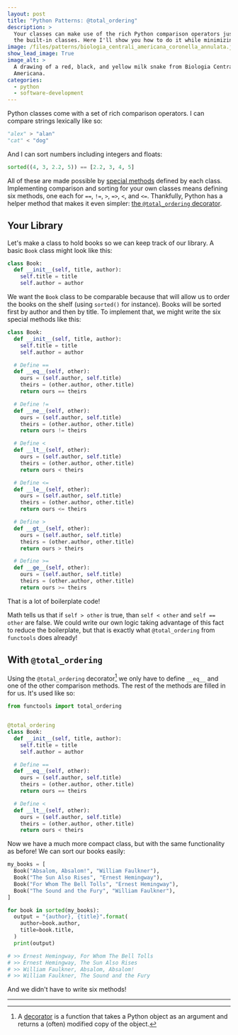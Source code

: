 ```yaml
---
layout: post
title: "Python Patterns: @total_ordering"
description: >
  Your classes can make use of the rich Python comparison operators just like
  the built-in classes. Here I'll show you how to do it while minimizing boilerplate.
image: /files/patterns/biologia_centrali_americana_coronella_annulata.jpg
show_lead_image: True
image_alt: >
  A drawing of a red, black, and yellow milk snake from Biologia Centrali
  Americana.
categories:
  - python
  - software-development
---
```


Python classes come with a set of rich comparison operators. I can compare
strings lexically like so:

```python
"alex" > "alan"
"cat" < "dog"
```

And I can sort numbers including integers and floats:

```python
sorted((4, 3, 2.2, 5)) == [2.2, 3, 4, 5]
```

All of these are made possible by [special methods][special] defined by each
class. Implementing comparison and sorting for your own classes means defining
six methods, one each for `==`, `!=`, `>`, `=>`, `<`, and `<=`. Thankfully,
Python has a helper method that makes it even simpler: [the `@total_ordering`
decorator][total].

[special]: https://docs.python.org/3/reference/datamodel.html#specialnames
[total]: https://docs.python.org/3/library/functools.html#functools.total_ordering

## Your Library

Let's make a class to hold books so we can keep track of our library. A basic
`Book` class might look like this:

```python
class Book:
  def __init__(self, title, author):
    self.title = title
    self.author = author
```

We want the `Book` class to be comparable because that will allow us to order
the books on the shelf (using `sorted()` for instance). Books will be sorted
first by author and then by title. To implement that, we might write the six special
methods like this:

```python
class Book:
  def __init__(self, title, author):
    self.title = title
    self.author = author

  # Define ==
  def __eq__(self, other):
    ours = (self.author, self.title)
    theirs = (other.author, other.title)
    return ours == theirs

  # Define !=
  def __ne__(self, other):
    ours = (self.author, self.title)
    theirs = (other.author, other.title)
    return ours != theirs

  # Define <
  def __lt__(self, other):
    ours = (self.author, self.title)
    theirs = (other.author, other.title)
    return ours < theirs

  # Define <=
  def __le__(self, other):
    ours = (self.author, self.title)
    theirs = (other.author, other.title)
    return ours <= theirs

  # Define >
  def __gt__(self, other):
    ours = (self.author, self.title)
    theirs = (other.author, other.title)
    return ours > theirs

  # Define >=
  def __ge__(self, other):
    ours = (self.author, self.title)
    theirs = (other.author, other.title)
    return ours >= theirs
```

That is a lot of boilerplate code!

Math tells us that if `self > other` is true, than `self < other` and `self ==
other` are false. We could write our own logic taking advantage of this fact
to reduce the boilerplate, but that is exactly what `@total_ordering` from
`functools` does already!

## With `@total_ordering`

Using the `@total_ordering` decorator[^1] we only have to define `__eq__` and
one of the other comparison methods. The rest of the methods are filled in for
us. It's used like so:

```python
from functools import total_ordering


@total_ordering
class Book:
  def __init__(self, title, author):
    self.title = title
    self.author = author

  # Define ==
  def __eq__(self, other):
    ours = (self.author, self.title)
    theirs = (other.author, other.title)
    return ours == theirs

  # Define <
  def __lt__(self, other):
    ours = (self.author, self.title)
    theirs = (other.author, other.title)
    return ours < theirs
```

Now we have a much more compact class, but with the same functionality as
before! We can sort our books easily:

```python
my_books = [
  Book("Absalom, Absalom!", "William Faulkner"),
  Book("The Sun Also Rises", "Ernest Hemingway"),
  Book("For Whom The Bell Tolls", "Ernest Hemingway"),
  Book("The Sound and the Fury", "William Faulkner"),
]

for book in sorted(my_books):
  output = "{author}, {title}".format(
    author=book.author,
    title=book.title,
  )
  print(output)

# >> Ernest Hemingway, For Whom The Bell Tolls
# >> Ernest Hemingway, The Sun Also Rises
# >> William Faulkner, Absalom, Absalom!
# >> William Faulkner, The Sound and the Fury
```

And we didn't have to write six methods!

---
[^1]: A [decorator][decorator] is a function that takes a Python object as an argument and returns a (often) modified copy of the object.

[decorator]: https://docs.python.org/3/glossary.html#term-decorator
